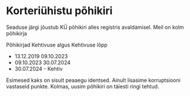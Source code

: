 # Korteriühistu põhikiri

Seaduse järgi jõustub KÜ põhikiri alles registris avaldamisel. Meil on kolm põhikirja

Põhikirjad
Kehtivuse algus	Kehtivuse lõpp
* 13.12.2019	09.10.2023	
* 09.10.2023	30.07.2024
* 30.07.2024	-		Kehtiv	

Esimesed kaks on sisult peaaegu identsed. Ainult lisasime korruptsiooni vastaseid punkte. Kolmas, uusim põhikiri on täiesti ringi tehtud.

